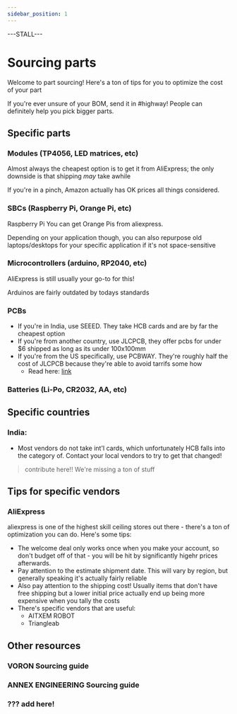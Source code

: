 ```yaml
---
sidebar_position: 1
---
```

---STALL---
# Sourcing parts

Welcome to part sourcing! Here's a ton of tips for you to optimize the cost of your part



If you're ever unsure of your BOM, send it in #highway! People can definitely help you pick bigger parts.

## Specific parts

### Modules (TP4056, LED matrices, etc)

Almost always the cheapest option is to get it from AliExpress; the only downside is that shipping *may* take awhile

If you're in a pinch, Amazon actually has OK prices all things considered.

### SBCs (Raspberry Pi, Orange Pi, etc)
Raspberry Pi
You can get Orange Pis from aliexpress.

Depending on your application though, you can also repurpose old laptops/desktops for your specific application if it's not space-sensitive

### Microcontrollers (arduino, RP2040, etc)
AliExpress is still usually your go-to for this! 

Arduinos are fairly outdated by todays standards

### PCBs

- If you're in India, use SEEED. They take HCB cards and are by far the cheapest option
- If you're from another country, use JLCPCB, they offer pcbs for under $6 shipped as long as its under 100x100mm
- If you're from the US specifically, use PCBWAY. They're roughly half the cost of JLCPCB because they're able to avoid tarrifs some how
    - Read here: [link](https://www.pcbway.com/blog/News/Impact_of_the_New_U_S_Tariff_Policy_on_Customs_Clearance_51dff4fd.html)

### Batteries (Li-Po, CR2032, AA, etc)

## Specific countries

### India:
- Most vendors do not take int'l cards, which unfortunately HCB falls into the category of. Contact your local vendors to try to get that changed!

> contribute here!! We're missing a ton of stuff

## Tips for specific vendors

### AliExpress
aliexpress is one of the highest skill ceiling stores out there - there's a ton of optimization you can do. Here's some tips:

- The welcome deal only works once when you make your account, so don't budget off of that - you will be hit by significantly higehr prices afterwards.
- Pay attention to the estimate shipment date. This will vary by region, but generally speaking it's actually fairly reliable
- Also pay attention to the shipping cost! Usually items that don't have free shipping but a lower initial price actually end up being more expensive when you tally the costs
- There's specific vendors that are useful:
    - AITXEM ROBOT
    - Triangleab

## Other resources

### VORON Sourcing guide

### ANNEX ENGINEERING Sourcing guide

### ??? add here!
